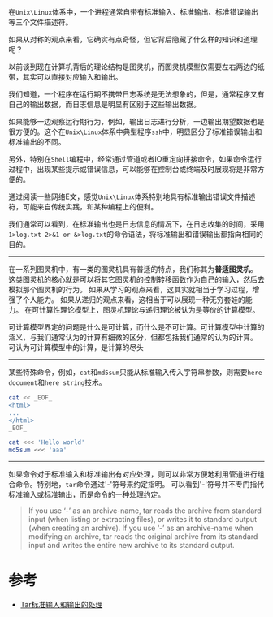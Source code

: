 在`Unix\Linux`体系中，一个进程通常自带有标准输入、标准输出、标准错误输出等三个文件描述符。

如果从对称的观点来看，它确实有点奇怪，但它背后隐藏了什么样的知识和道理呢？

以前谈到现在计算机背后的理论结构是图灵机，而图灵机模型仅需要左右两边的纸带，其实可以直接对应输入和输出。

我们知道，一个程序在运行期不携带日志系统是无法想象的，但是，通常程序又有自己的输出数据，而日志信息是明显有区别于这些输出数据。

如果能够一边观察运行期行为，例如，输出日志进行分析，一边输出期望数据也是很方便的。这个在`Unix\Linux`体系中典型程序`ssh`中，明显区分了标准错误输出和标准输出的不同。

另外，特别在`Shell`编程中，经常通过管道或者IO重定向拼接命令，如果命令运行过程中，出现某些提示或错误信息，可以能够在控制台或终端及时展现将是非常方便的。

通过阅读一些网络E文，感觉`Unix\Linux`体系特别地具有标准输出错误文件描述符，可能来自传统实践，和某种编程上的便利。

我们通常可以看到，在标准输出也是日志信息的情况下，在日志收集的时间，采用`1>log.txt 2>&1 or &>log.txt`的命令语法，将标准输出和错误输出都指向相同的目的。

---

在一系列图灵机中，有一类的图灵机具有普适的特点，我们称其为**普适图灵机**。
这类图灵机的核心就是可以将其它图灵机的控制转移函数作为自己的输入，然后去模拟那个图灵机的行为。
如果从学习的观点来看，这其实就相当于学习过程，增强了个人能力。
如果从递归的观点来看，这相当于可以展现一种无穷套娃的能力。
在可计算性理论模型上，图灵机理论与递归理论被认为是等价的计算模型。

可计算模型界定的问题是什么是可计算，而什么是不可计算。可计算模型中计算的涵义，与我们通常认为的计算有细微的区分，但都包括我们通常的认为的计算。
可认为可计算模型中的计算，是计算的尽头


---
某些特殊命令，例如，`cat`和`md5sum`只能从标准输入传入字符串参数，则需要`here document`和`here string`技术。
```bash
cat << _EOF_
<html>
...
</html>
_EOF_

cat <<< 'Hello world'
md5sum <<< 'aaa'

```

---
如果命令对于标准输入和标准输出有对应处理，则可以非常方便地利用管道进行组合命令。特别地，`tar`命令通过'-'符号来约定指明。
可以看到'-'符号并不专门指代标准输入或标准输出，而是命令的一种处理约定。
> If you use ‘-’ as an archive-name, tar reads the archive from standard input (when listing or extracting files),
> or writes it to standard output (when creating an archive). 
> If you use ‘-’ as an archive-name when modifying an archive, tar reads the original archive from its standard input and writes the entire new archive to its standard output.


# 参考
+ [Tar标准输入和输出的处理](https://www.gnu.org/software/tar/manual/tar.html#file)

